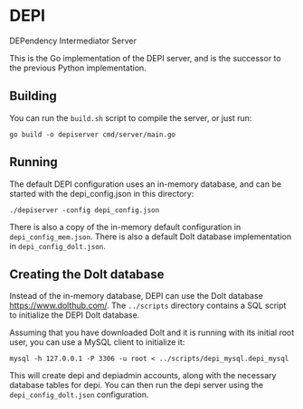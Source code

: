 # DEPI

DEPendency Intermediator Server

This is the Go implementation of the DEPI server, and is the
successor to the previous Python implementation.

## Building

You can run the `build.sh` script to compile the server, or just run:
```shell
go build -o depiserver cmd/server/main.go
```

## Running
The default DEPI configuration uses an in-memory database, and can
be started with the depi_config.json in this directory:

```shell
./depiserver -config depi_config.json
```

There is also a copy of the in-memory default configuration
in `depi_config_mem.json`. There is also a default Dolt database
implementation in `depi_config_dolt.json`.

## Creating the Dolt database
Instead of the in-memory database, DEPI can use the Dolt database <https://www.dolthub.com/>. The
`../scripts` directory contains a SQL script to initialize the DEPI Dolt database. 

Assuming that you have downloaded Dolt and it is running with its initial root user,
you can use a MySQL client to initialize it:

```shell
mysql -h 127.0.0.1 -P 3306 -u root < ../scripts/depi_mysql.depi_mysql
```

This will create depi and depiadmin accounts, along with the necessary
database tables for depi. You can then run the depi server using the `depi_config_dolt.json`
configuration.

